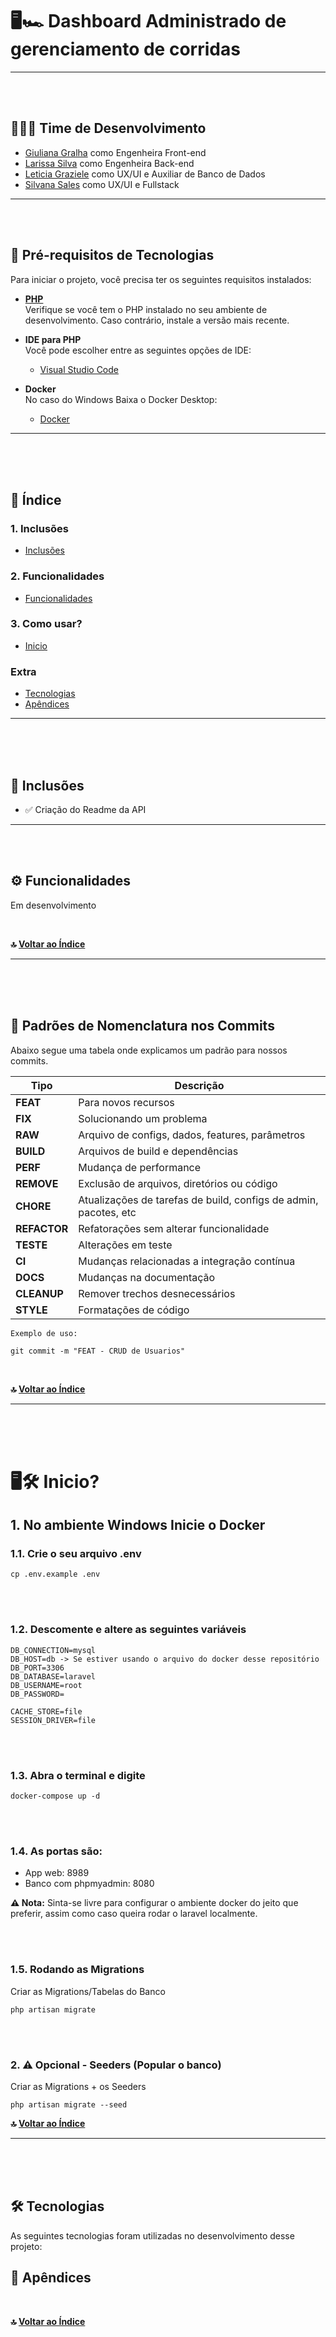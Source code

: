 # 🖥️🏎️ Dashboard Administrado de gerenciamento de corridas


---

<br><br>

## 🚀👩‍💻 Time de Desenvolvimento

-  [Giuliana Gralha](https://github.com/Giuliana09) como Engenheira Front-end
-  [Larissa Silva](https://github.com/LarissaSL) como Engenheira Back-end
-  [Leticia Graziele](https://github.com/LeticiaGraziel) como UX/UI e Auxiliar de Banco de Dados
-  [Silvana Sales](https://github.com/SilvanaMenezes) como UX/UI e Fullstack

---

<br><br>

## 📌 Pré-requisitos de Tecnologias

Para iniciar o projeto, você precisa ter os seguintes requisitos instalados:

- **[PHP](https://www.php.net/downloads.php)**  
  Verifique se você tem o PHP instalado no seu ambiente de desenvolvimento. Caso contrário, instale a versão mais recente.

- **IDE para PHP**  
  Você pode escolher entre as seguintes opções de IDE:
  - [Visual Studio Code](https://code.visualstudio.com/)

- **Docker**  
  No caso do Windows Baixa o Docker Desktop:
  - [Docker](https://www.docker.com/get-started/)


---

<br><br><br>

## 📑 Índice
### 1. Inclusões
- [Inclusões](#-inclus%C3%B5es)

### 2. Funcionalidades
- [Funcionalidades](#%EF%B8%8F-funcionalidades)

### 3. Como usar?
- [Inicio]([#%EF%B8%8F%EF%B8%8F-inicio)


### Extra 
- [Tecnologias](#-tecnologias)
- [Apêndices](#-ap%C3%AAndices)

---

<br><br><br>

## 🎯 Inclusões

- ✅ Criação do Readme da API

---

<br><br>

## ⚙️ Funcionalidades

Em desenvolvimento

<br>

**🔝 [Voltar ao Índice](#-%C3%ADndice)**

---

<br><br><br>

## 📓 Padrões de Nomenclatura nos Commits

Abaixo segue uma tabela onde explicamos um padrão para nossos commits.

| **Tipo**    | **Descrição**                                                   |
|-------------|-----------------------------------------------------------------|
| **FEAT**    | Para novos recursos                                             |
| **FIX**     | Solucionando um problema                                        |
| **RAW**     | Arquivo de configs, dados, features, parâmetros                 |
| **BUILD**   | Arquivos de build e dependências                                |
| **PERF**    | Mudança de performance                                          |
| **REMOVE**  | Exclusão de arquivos, diretórios ou código                      |
| **CHORE**   | Atualizações de tarefas de build, configs de admin, pacotes, etc|
| **REFACTOR**| Refatorações sem alterar funcionalidade                         |
| **TESTE**   | Alterações em teste                                             |
| **CI**      | Mudanças relacionadas a integração contínua                     |
| **DOCS**    | Mudanças na documentação                                        |
| **CLEANUP** | Remover trechos desnecessários                                  |
| **STYLE**   | Formatações de código                                           |

`Exemplo de uso:`
```
git commit -m "FEAT - CRUD de Usuarios"
```

<br>

**🔝 [Voltar ao Índice](#-%C3%ADndice)**

---

<br><br><br>

# 🖥️🛠️ Inicio?


## 1. No ambiente Windows Inicie o Docker

### 1.1. Crie o seu arquivo .env
```
cp .env.example .env
```

<br><br>

### 1.2. Descomente e altere as seguintes variáveis
```
DB_CONNECTION=mysql
DB_HOST=db -> Se estiver usando o arquivo do docker desse repositório
DB_PORT=3306
DB_DATABASE=laravel
DB_USERNAME=root
DB_PASSWORD=

CACHE_STORE=file
SESSION_DRIVER=file
```

<br><br>

### 1.3. Abra o terminal e digite
```
docker-compose up -d
```

<br><br>

### 1.4. As portas são:
- App web: 8989
- Banco com phpmyadmin: 8080

**⚠️ Nota:** Sinta-se livre para configurar o ambiente docker do jeito que preferir, assim como caso queira rodar o laravel localmente.

<br><br>

### 1.5. Rodando as Migrations 
Criar as Migrations/Tabelas do Banco
```
php artisan migrate
```

<br><br>

### 2. **⚠️ Opcional** - Seeders (Popular o banco)
Criar as Migrations + os Seeders
```
php artisan migrate --seed
```

**🔝 [Voltar ao Índice](#-%C3%ADndice)**

---

<br><br><br>


## 🛠 Tecnologias

As seguintes tecnologias foram utilizadas no desenvolvimento desse projeto:


## 📑 Apêndices


<br>

**🔝 [Voltar ao Índice](#-%C3%ADndice)**

